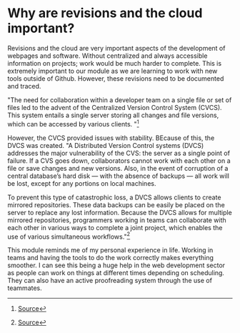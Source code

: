 # Why are revisions and the cloud important?

Revisions and the cloud are very important aspects of the development of webpages and software. Without centralized and always accessible information on projects; work would be much harder to complete. This is extremely important to our module as we are learning to work with new tools outside of Github. However, these revisions need to be documented and  traced.

"The need for collaboration within a developer team on a single file or set of files led to the advent of the Centralized Version Control System (CVCS). This system entails a single server storing all changes and file versions, which can be accessed by various clients. "[^1]

However, the CVCS provided issues with stability. BEcause of this, the DVCS was created. "A Distributed Version Control systems (DVCS) addresses the major vulnerability of the CVS: the server as a single point of failure. If a CVS goes down, collaborators cannot work with each other on a file or save changes and new versions. Also, in the event of corruption of a central database’s hard disk — with the absence of backups — all work will be lost, except for any portions on local machines.

To prevent this type of catastrophic loss, a DVCS allows clients to create mirrored repositories. These data backups can be easily be placed on the server to replace any lost information. Because the DVCS allows for multiple mirrored repositories, programmers working in teams can collaborate with each other in various ways to complete a joint project, which enables the use of various simultaneous workflows."[^1]

This module reminds me of my personal experience in life. Working in teams and having the tools to do the work correctly makes everything smoother. I can see this being a huge help in the web development sector as people can work on things at different times depending on scheduling. They can also have an active proofreading system through the use of teammates.

[^1]: [Source](https://blog.udemy.com/git-tutorial-a-comprehensive-guide/#2_1)
